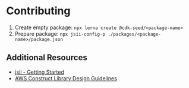 # Contributing

1. Create empty package: `npx lerna create @cdk-seed/<package-name>`
1. Prepare package: `npx jsii-config-p ./packages/<package-name>/package.json`

## Additional Resources

- [jsii - Getting Started](https://github.com/aws/jsii#getting-started)
- [AWS Construct Library Design Guidelines](https://github.com/aws/aws-cdk/blob/master/DESIGN_GUIDELINES.md)
